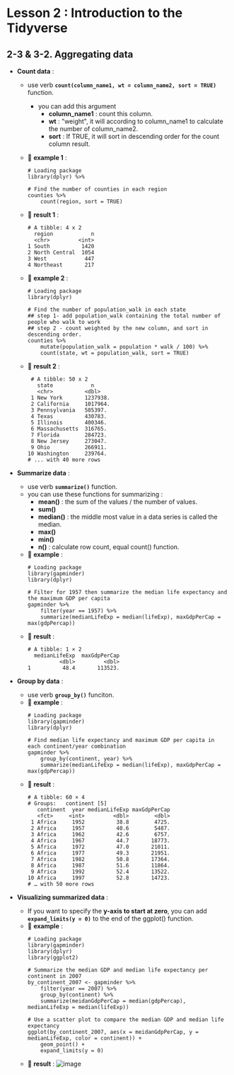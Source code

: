 # Lesson 2 : Introduction to the Tidyverse

## 2-3 & 3-2. Aggregating data
* __Count data__ :
  * use verb **`count(column_name1, wt = column_name2, sort = TRUE)`** function.
    * you can add this argument
      * **column_name1** : count this column.
      * **wt** : "weight", it will according to column_name1 to calculate the number of column_name2.
      * **sort** : If TRUE, it will sort in descending order for the count column result.
      
  * 📝 **example 1** : 
    ```
    # Loading package
    library(dplyr) %>%
    
    # Find the number of counties in each region
    counties %>%
        count(region, sort = TRUE)
    ```
    
  * 🔎 **result 1** :
    ```
    # A tibble: 4 x 2
      region            n
      <chr>         <int>
    1 South          1420
    2 North Central  1054
    3 West            447
    4 Northeast       217
    ```
    
  * 📝 **example 2** : 
    ```
    # Loading package
    library(dplyr)
    
    # Find the number of population_walk in each state
    ## step 1- add population_walk containing the total number of people who walk to work   
    ## step 2 - count weighted by the new column, and sort in descending order.
    counties %>%
        mutate(population_walk = population * walk / 100) %>%    
        count(state, wt = population_walk, sort = TRUE)
    ```
    
  * 🔎 **result 2** :
    ```
     # A tibble: 50 x 2
       state            n
       <chr>          <dbl>
     1 New York       1237938.
     2 California     1017964.
     3 Pennsylvania   505397.
     4 Texas          430783.
     5 Illinois       400346.
     6 Massachusetts  316765.
     7 Florida        284723.
     8 New Jersey     273047.
     9 Ohio           266911.
    10 Washington     239764.
    # ... with 40 more rows
    ```

* __Summarize data__ :
  * use verb **`summarize()`** function.
  * you can use these functions for summarizing :
    * **mean()** : the sum of the values / the number of values.
    * **sum()** 
    * **median()** : the middle most value in a data series is called the median.
    * **max()** 
    * **min()**
    * **n()** : calculate row count, equal count() function. 
  * 📝 **example** : 
    ```
    # Loading package
    library(gapminder)
    library(dplyr)
    
    # Filter for 1957 then summarize the median life expectancy and the maximum GDP per capita
    gapminder %>%
        filter(year == 1957) %>%
        summarize(medianLifeExp = median(lifeExp), maxGdpPerCap = max(gdpPercap))
    ```
  * 🔎 **result** :
    ```
    # A tibble: 1 × 2
      medianLifeExp  maxGdpPerCap
              <dbl>         <dbl>
    1          48.4       113523.
    ```
* __Group by data__ :
  * use verb **`group_by()`** funciton.
  * 📝 **example** : 
    ```
    # Loading package
    library(gapminder)
    library(dplyr)
    
    # Find median life expectancy and maximum GDP per capita in each continent/year combination
    gapminder %>%
        group_by(continent, year) %>%
        summarize(medianLifeExp = median(lifeExp), maxGdpPerCap = max(gdpPercap))
    ```
  * 🔎 **result** :
    ```
    # A tibble: 60 × 4
    # Groups:   continent [5]
       continent  year medianLifeExp maxGdpPerCap
       <fct>     <int>         <dbl>        <dbl>
     1 Africa     1952          38.8        4725.
     2 Africa     1957          40.6        5487.
     3 Africa     1962          42.6        6757.
     4 Africa     1967          44.7       18773.
     5 Africa     1972          47.0       21011.
     6 Africa     1977          49.3       21951.
     7 Africa     1982          50.8       17364.
     8 Africa     1987          51.6       11864.
     9 Africa     1992          52.4       13522.
    10 Africa     1997          52.8       14723.
    # … with 50 more rows
    ```
* __Visualizing summarized data__ :
  * If you want to specify the **y-axis to start at zero**, you can add **`expand_limits(y = 0)`** to the end of the ggplot() function.
  * 📝 **example** : 
    ```
    # Loading package
    library(gapminder)
    library(dplyr)
    library(ggplot2)
    
    # Summarize the median GDP and median life expectancy per continent in 2007
    by_continent_2007 <- gapminder %>%
        filter(year == 2007) %>%
        group_by(continent) %>%
        summarize(meidanGdpPerCap = median(gdpPercap), medianLifeExp = median(lifeExp))

    # Use a scatter plot to compare the median GDP and median life expectancy
    ggplot(by_continent_2007, aes(x = meidanGdpPerCap, y = medianLifeExp, color = continent)) +
        geom_point() +
        expand_limits(y = 0)
    ```
  * 🔎 **result** :
    ![image](https://user-images.githubusercontent.com/15766139/185286125-c4d0f4a5-4183-44e3-9cf1-270f277eebe9.png)
